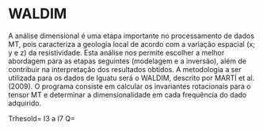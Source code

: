 # WALDIM

A análise dimensional é uma etapa importante no processamento de dados MT, pois caracteriza a geologia local de acordo com a variação espacial (x; y e z) da resistividade. Esta análise nos permite escolher a melhor abordagem para as etapas seguintes (modelagem e a inversão), além de contribuir na interpretação dos resultados obtidos.
A metodologia a ser utilizada para os dados de Iguatu será o WALDIM, descrito por MARTÍ et al. (2009). 
O programa consiste em calcular os invariantes rotacionais para o tensor MT e determinar a dimensionalidade em cada frequência do dado
adquirido.


Trhesold=
I3 a I7
Q=
